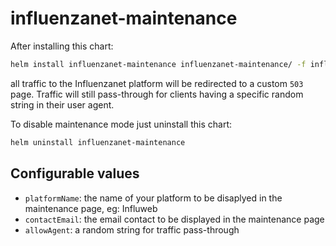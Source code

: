 # influenzanet-maintenance

After installing this chart:

``` bash
helm install influenzanet-maintenance influenzanet-maintenance/ -f influenzanet/values.yaml
```

all traffic to the Influenzanet platform will be redirected to a custom `503` page. Traffic will still pass-through for clients having a specific random string in their user agent.

To disable maintenance mode just uninstall this chart:

``` bash
helm uninstall influenzanet-maintenance
```

## Configurable values

- `platformName`: the name of your platform to be disaplyed in the maintenance page, eg: Influweb
- `contactEmail`: the email contact to be displayed in the maintenance page
- `allowAgent`: a random string for traffic pass-through
